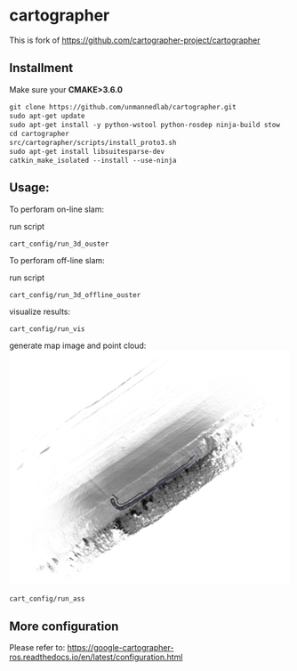 # cartographer
This is fork of https://github.com/cartographer-project/cartographer


## Installment
Make sure your **CMAKE>3.6.0**
```
git clone https://github.com/unmannedlab/cartographer.git
sudo apt-get update
sudo apt-get install -y python-wstool python-rosdep ninja-build stow
cd cartographer
src/cartographer/scripts/install_proto3.sh
sudo apt-get install libsuitesparse-dev
catkin_make_isolated --install --use-ninja
```


## Usage:

To perforam on-line slam:

run script
```
cart_config/run_3d_ouster
```


To perforam off-line slam:

run script
```
cart_config/run_3d_offline_ouster
```


visualize results:
```
cart_config/run_vis
```

generate map image and point cloud:
![bag_xray_xy_all](./example/_2020-02-15-14-05-50_0.bag_xray_xy_all.png)
```
cart_config/run_ass
```

## More configuration

Please refer to: https://google-cartographer-ros.readthedocs.io/en/latest/configuration.html